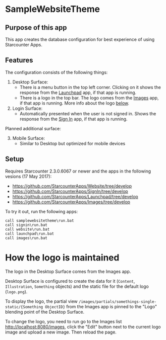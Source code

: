 # SampleWebsiteTheme

## Purpose of this app

This app creates the database configuration for best experience of using Starcounter Apps. 

## Features

The configuration consists of the following things:

1. Desktop Surface:
    - There is a menu button in the top left corner. Clicking on it shows the response from the [Launchpad](https://github.com/StarcounterApps/Launchpad) app, if that app is running.
    - There is a logo in the top bar. The logo comes from the [Images](https://github.com/StarcounterApps/Images) app, if that app is running. More info about the logo [below](#How-the-logo-is-maintained).
2. Login Surface:
    - Automatically presented when the user is not signed in. Shows the response from the [Sign In](https://github.com/StarcounterApps/SignIn) app, if that app is running.

Planned additional surface:

3. Mobile Surface:
    - Similar to Desktop but optimized for mobile devices

## Setup

Requires Starcounter 2.3.0.6067 or newer and the apps in the following vesions (17 May 2017):

- https://github.com/StarcounterApps/Website/tree/develop  
- https://github.com/StarcounterApps/SignIn/tree/develop  
- https://github.com/StarcounterApps/Launchpad/tree/develop  
- https://github.com/StarcounterApps/Images/tree/develop

To try it out, run the following apps:

```batch
call samplewebsitetheme\run.bat
call signin\run.bat
call website\run.bat
call launchpad\run.bat
call images\run.bat
```

# How the logo is maintained

The logo in the Desktop Surface comes from the Images app.

Desktop Surface is configured to create the data for it (`Content`, `Illustration`, `Something` objects) and the static file for the default logo (`logo.png`).

To display the logo, the partial view `/images/partials/somethings-single-static/{Something ObjectID}` from the Images app is pinned to the "Logo" blending point of the Desktop Surface.

To change the logo, you need to run go to the Images list [http://localhost:8080/images](http://localhost:8080/images), click the "Edit" button next to the current logo image and upload a new image. Then reload the page.